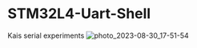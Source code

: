 # STM32L4-Uart-Shell
Kais serial experiments
![photo_2023-08-30_17-51-54](https://github.com/KaisLissera/STM32L4-Uart-Shell/assets/105818527/ccec7a3c-4ecb-42a6-99e2-7c3560c758b7)
